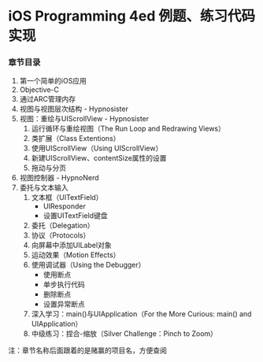 # iOS Programming 4ed 例题、练习代码实现
### 章节目录
1. 第一个简单的iOS应用
2. Objective-C
3. 通过ARC管理内存
4. 视图与视图层次结构 - Hypnosister
5. 视图：重绘与UIScrollView - Hypnosister
	1. 运行循环与重绘视图（The Run Loop and Redrawing Views）
	2. 类扩展（Class Extentions）
	3. 使用UIScrollView（Using UIScrollView）
	4. 新建UIScrollView、contentSize属性的设置
	5. 拖动与分页
6. 视图控制器 - HypnoNerd
7. 委托与文本输入
	1. 文本框（UITextField）
		* UIResponder
		* 设置UITextField键盘
	2. 委托（Delegation）
	3. 协议（Protocols）
	4. 向屏幕中添加UILabel对象
	5. 运动效果（Motion Effects）
	6. 使用调试器（Using the Debugger）
		* 使用断点
		* 单步执行代码
		* 删除断点
		* 设置异常断点
	7. 深入学习：main()与UIApplication（For the More Curious: main() and UIApplication）
	8. 中级练习：捏合-缩放（Silver Challenge：Pinch to Zoom）

注：章节名称后面跟着的是赌赢的项目名，方便查阅
